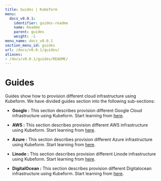 ```yaml
---
title: Guides | Kubeform
menu:
  docs_v0.0.1:
    identifier: guides-readme
    name: Readme
    parent: guides
    weight: -1
menu_name: docs_v0.0.1
section_menu_id: guides
url: /docs/v0.0.1/guides/
aliases:
- /docs/v0.0.1/guides/README/
---
```


# Guides

Guides show how to provision different cloud infrastructure using Kubeform. We have divided guides section into the following sub-sections:

- **Google :** This section describes provision different Google Cloud infrastructure using Kubeform. Start learning from [here](/docs/v0.0.1/guides/google/README).

- **AWS :** This section describes provision different AWS infrastructure using Kubeform. Start learning from [here](/docs/v0.0.1/guides/aws/README).

- **Azure :** This section describes provision different Azure infrastructure using Kubeform. Start learning from [here](/docs/v0.0.1/guides/azure/README).

- **Linode :** This section describes provision different Linode infrastructure using Kubeform. Start learning from [here](/docs/v0.0.1/guides/linode/README).

- **DigitalOcean :** This section describes provision different Digitalocean infrastructure using Kubeform. Start learning from [here](/docs/v0.0.1/guides/digitalocean/README).
